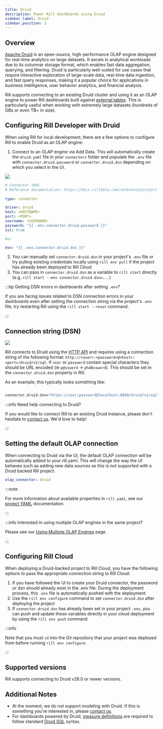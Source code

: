 ```yaml
---
title: Druid
description: Power Rill dashboards using Druid
sidebar_label: Druid
sidebar_position: 2
---
```


## Overview

[Apache Druid](https://druid.apache.org/docs/latest/design/) is an open-source, high-performance OLAP engine designed for real-time analytics on large datasets. It excels in analytical workloads due to its columnar storage format, which enables fast data aggregation, querying, and filtering. Druid is particularly well-suited for use cases that require interactive exploration of large-scale data, real-time data ingestion, and fast query responses, making it a popular choice for applications in business intelligence, user behavior analytics, and financial analysis.

Rill supports connecting to an existing Druid cluster and using it as an OLAP engine to power Rill dashboards built against [external tables](../../concepts/OLAP#external-olap-tables). This is particularly useful when working with extremely large datasets (hundreds of GBs or even TB+ in size).

## Configuring Rill Developer with Druid

When using Rill for local development, there are a few options to configure Rill to enable Druid as an OLAP engine:
1. Connect to an OLAP engine via Add Data. This will automatically create the `druid.yaml` file in your `connectors` folder and populate the `.env` file with `connector.druid.password` or `connector.druid.dsn` depending on which you select in the UI. 


<img src = '/img/reference/olap-engines/druid/druid-parameters.png' class='rounded-gif' />
<br />

```yaml
# Connector YAML
# Reference documentation: https://docs.rilldata.com/reference/project-files/connectors
  
type: connector

driver: druid
host: <HOSTNAME>
port: <PORT>
username: <USERNAME>
password: "{{ .env.connector.druid.password }}"
ssl: true 

#or 

dsn: "{{ .env.connector.druid.dsn }}"

```

2. You can manually set `connector.druid.dsn` in your project's `.env` file or try pulling existing credentials locally using `rill env pull` if the project has already been deployed to Rill Cloud
3. You can pass in `connector.druid.dsn` as a variable to `rill start` directly (e.g. `rill start --env connector.druid.dsn=...`)

:::tip Getting DSN errors in dashboards after setting `.env`?

If you are facing issues related to DSN connection errors in your dashboards even after setting the connection string via the project's `.env` file, try restarting Rill using the `rill start --reset` command.

:::
## Connection string (DSN)

<img src = '/img/reference/olap-engines/druid/druid-dsn.png' class='rounded-gif' />
<br />

Rill connects to Druid using the [HTTP API](https://druid.apache.org/docs/latest/api-reference/sql-api) and requires using a connection string of the following format: `http://<user>:<password>@<host>:<port>/druid/v2/sql`. If `user` or `password` contain special characters they should be URL encoded (ie `p@ssword` -> `p%40ssword`). This should be set in the `connector.druid.dsn` property in Rill.

As an example, this typically looks something like:

```bash

connector.druid.dsn="https://user:password@localhost:8888/druid/v2/sql"

```

:::info Need help connecting to Druid?

If you would like to connect Rill to an existing Druid instance, please don't hesitate to [contact us](../../contact.md). We'd love to help!

:::

## Setting the default OLAP connection

When connecting to Druid via the UI, the default OLAP connection will be automatically added to your rill.yaml. This will change the way the UI behaves such as adding new data sources as this is not supported with a Druid backed Rill project. 
```yaml
olap_connector: druid
```

:::note

For more information about available properties in `rill.yaml`, see our [project YAML](../project-files/rill-yaml.md) documentation.

:::

:::info Interested in using multiple OLAP engines in the same project?

Please see our [Using Multiple OLAP Engines](multiple-olap.md) page.

:::





## Configuring Rill Cloud

When deploying a Druid-backed project to Rill Cloud, you have the following options to pass the appropriate connection string to Rill Cloud:
1.  If you have followed the UI to create your Druid connector, the password or dsn should already exist in the .env file. During the deployment process, this `.env` file is automatically pushed with the deployment.
2. Use the `rill env configure` command to set `connector.druid.dsn` after deploying the project
3. If `connector.druid.dsn` has already been set in your project `.env`, you can push and update these variables directly in your cloud deployment by using the `rill env push` command

:::info

Note that you must `cd` into the Git repository that your project was deployed from before running `rill env configure`.

:::

## Supported versions

Rill supports connecting to Druid v28.0 or newer versions.


## Additional Notes

- At the moment, we do not support modeling with Druid. If this is something you're interested in, please [contact us](../../contact.md).
- For dashboards powered by Druid, [measure definitions](/build/metrics-view/metrics-view.md#measures) are required to follow standard [Druid SQL](https://druid.apache.org/docs/latest/querying/sql/) syntax.